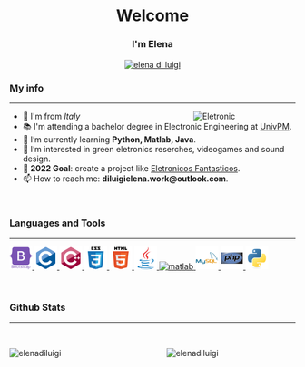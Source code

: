 <h1 align="center">Welcome</h1>
<h3 align="center">I'm Elena</h3>


<p align="center">
<a href="https://www.linkedin.com/in/elena-di-luigi-b124b7221/" target="blank"><img align="center" src="https://raw.githubusercontent.com/rahuldkjain/github-profile-readme-generator/master/src/images/icons/Social/linked-in-alt.svg" alt="elena di luigi" height="30" width="40" /></a>
</p>

<h3 align="left">My info</h3>
<hr></hr>
<img align="right" alt="Eletronic" width="180" src="https://i.pinimg.com/originals/4e/a4/c3/4ea4c3b019d1c8f2daeab4288a5ad430.gif">

<ul>
  <li>🍕 I'm from <i>Italy</i></li>
  <li>📚 I'm attending a bachelor degree in Electronic Engineering at <a href="https://www.univpm.it/Entra/">UnivPM</a>.</li>
  <li>🌱 I’m currently learning <b>Python, Matlab, Java</b>.</li>
  <li>👀 I’m interested in green eletronics reserches, videogames and sound design.</li>
  <li>💞️ <b>2022 Goal</b>: create a project like <a href="https://www.youtube.com/c/ELECTRONICOSFANTASTICOS_YT">Eletronicos Fantasticos</a>. </li>
  <li>📫 How to reach me: <b>diluigielena.work@outlook.com</b>.</li>
</ul>
&nbsp&nbsp

<h3 align="left">Languages and Tools</h3>
<hr></hr>
<p align="left"> <a href="https://getbootstrap.com" target="_blank" rel="noreferrer"> <img src="https://raw.githubusercontent.com/devicons/devicon/master/icons/bootstrap/bootstrap-plain-wordmark.svg" alt="bootstrap" width="40" height="40"/> </a> <a href="https://www.cprogramming.com/" target="_blank" rel="noreferrer"> <img src="https://raw.githubusercontent.com/devicons/devicon/master/icons/c/c-original.svg" alt="c" width="40" height="40"/> </a> <a href="https://www.w3schools.com/cpp/" target="_blank" rel="noreferrer"> <img src="https://raw.githubusercontent.com/devicons/devicon/master/icons/cplusplus/cplusplus-original.svg" alt="cplusplus" width="40" height="40"/> </a> <a href="https://www.w3schools.com/css/" target="_blank" rel="noreferrer"> <img src="https://raw.githubusercontent.com/devicons/devicon/master/icons/css3/css3-original-wordmark.svg" alt="css3" width="40" height="40"/> </a> <a href="https://www.w3.org/html/" target="_blank" rel="noreferrer"> <img src="https://raw.githubusercontent.com/devicons/devicon/master/icons/html5/html5-original-wordmark.svg" alt="html5" width="40" height="40"/> </a> <a href="https://www.java.com" target="_blank" rel="noreferrer"> <img src="https://raw.githubusercontent.com/devicons/devicon/master/icons/java/java-original.svg" alt="java" width="40" height="40"/> </a> <a href="https://www.mathworks.com/" target="_blank" rel="noreferrer"> <img src="https://upload.wikimedia.org/wikipedia/commons/2/21/Matlab_Logo.png" alt="matlab" width="40" height="40"/> </a> <a href="https://www.mysql.com/" target="_blank" rel="noreferrer"> <img src="https://raw.githubusercontent.com/devicons/devicon/master/icons/mysql/mysql-original-wordmark.svg" alt="mysql" width="40" height="40"/> </a> <a href="https://www.php.net" target="_blank" rel="noreferrer"> <img src="https://raw.githubusercontent.com/devicons/devicon/master/icons/php/php-original.svg" alt="php" width="40" height="40"/> </a> <a href="https://www.python.org" target="_blank" rel="noreferrer"> <img src="https://raw.githubusercontent.com/devicons/devicon/master/icons/python/python-original.svg" alt="python" width="40" height="40"/> </a> </p>
&nbsp&nbsp

<h3 align="left">Github Stats</h3>
<hr></hr>&nbsp;
<p><img align="left" style="width:45%" src="https://github-readme-stats.vercel.app/api?username=elenadiluigi&show_icons=true&locale=en" alt="elenadiluigi" /> <img align="right" style="width:45%" src="https://github-readme-streak-stats.herokuapp.com/?user=elenadiluigi&" alt="elenadiluigi" /></p>

<!---
ElenaDiLuigi/ElenaDiLuigi is a ✨ special ✨ repository because its `README.md` (this file) appears on your GitHub profile.
You can click the Preview link to take a look at your changes.
--->
